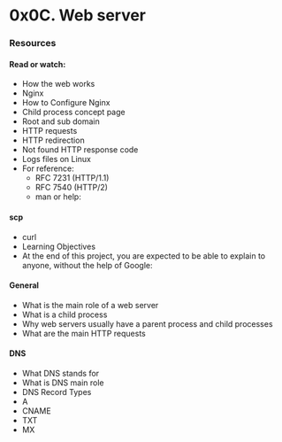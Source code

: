 # 0x0C. Web server

### Resources
#### Read or watch:

- How the web works
- Nginx
- How to Configure Nginx
- Child process concept page
- Root and sub domain
- HTTP requests
- HTTP redirection
- Not found HTTP response code
- Logs files on Linux
- For reference:
	- RFC 7231 (HTTP/1.1)
	- RFC 7540 (HTTP/2)
	- man or help:

#### scp
- curl
- Learning Objectives
- At the end of this project, you are expected to be able to explain to anyone, without the help of Google:

#### General
- What is the main role of a web server
- What is a child process
- Why web servers usually have a parent process and child processes
- What are the main HTTP requests

#### DNS
- What DNS stands for
- What is DNS main role
- DNS Record Types
- A
- CNAME
- TXT
- MX